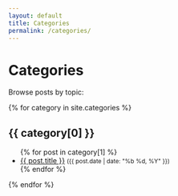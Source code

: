 ```yaml
---
layout: default
title: Categories
permalink: /categories/
---
```


# Categories

Browse posts by topic:

{% for category in site.categories %}
  <h2 id="{{ category[0] | slugify }}">{{ category[0] }}</h2>
  <ul>
    {% for post in category[1] %}
      <li>
        <a href="{{ post.url | relative_url }}">{{ post.title }}</a>
        <small>({{ post.date | date: "%b %d, %Y" }})</small>
      </li>
    {% endfor %}
  </ul>
{% endfor %}

